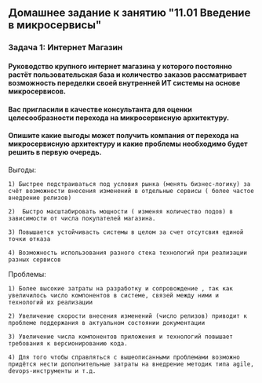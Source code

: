 ##  Домашнее задание к занятию "11.01 Введение в микросервисы" ## 

### Задача 1: Интернет Магазин ###

#### Руководство крупного интернет магазина у которого постоянно растёт пользовательская база и количество заказов рассматривает возможность переделки своей внутренней ИТ системы на основе микросервисов. ####
#### Вас пригласили в качестве консультанта для оценки целесообразности перехода на микросервисную архитектуру. ####
#### Опишите какие выгоды может получить компания от перехода на микросервисную архитектуру и какие проблемы необходимо будет решить в первую очередь. ####


Выгоды:

	1) Быстрее подстраиваться под условия рынка (менять бизнес-логику) за счёт возможности внесения изменений в отдельные сервисы ( более частое внедрение релизов)

    2)  Быстро масштабировать мощности ( изменяя количество подов) в зависимости от числа покупателей магазина.

	3) Повышается устойчивасть системы в целом за счет отсутсвия единой точки отказа
	
	4) Возможность использования разного стека технологий при реализации разных сервисов


Проблемы:

	1) Более высокие затраты на разработку и сопровождение , так как увеличилось число компонентов в системе, связей между ними и технологий их реализации
	
    2) Увеличение скорости внесения изменений (число релизов) приводит к проблеме поддержания в актуальном состоянии документации
	
    3) Увеличение числа компонентов приложения и технологий повышает требования к версионированию кода.
	
    4) Для того чтобы справляться с вышеописанными проблемами возможно придётся нести дополнительные затраты на внедрение методик типа agile, devops-инструменты и т.д.
